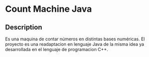 # Count Machine Java

## Description
Es una maquina de contar números en distintas bases numéricas.
El proyecto es una readaptacion en lenguaje Java de la misma idea ya desarrollada en el lenguaje de programacion C++.
